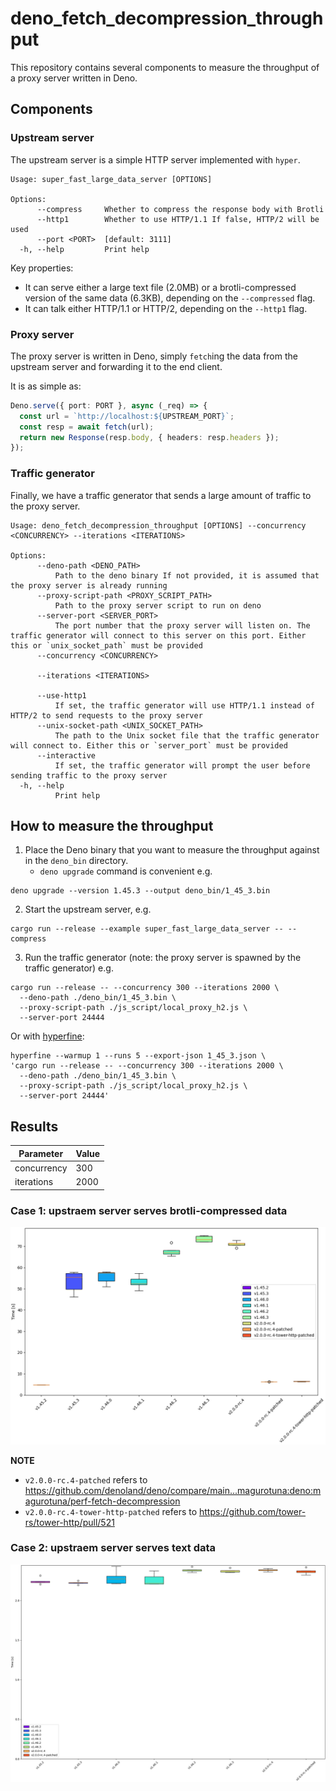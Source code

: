# deno_fetch_decompression_throughput

This repository contains several components to measure the throughput of a proxy
server written in Deno.

## Components

### Upstream server

The upstream server is a simple HTTP server implemented with `hyper`.

```console
Usage: super_fast_large_data_server [OPTIONS]

Options:
      --compress     Whether to compress the response body with Brotli
      --http1        Whether to use HTTP/1.1 If false, HTTP/2 will be used
      --port <PORT>  [default: 3111]
  -h, --help         Print help
```

Key properties:

- It can serve either a large text file (2.0MB) or a brotli-compressed version
  of the same data (6.3KB), depending on the `--compressed` flag.
- It can talk either HTTP/1.1 or HTTP/2, depending on the `--http1` flag.

### Proxy server

The proxy server is written in Deno, simply `fetch`ing the data from the
upstream server and forwarding it to the end client.

It is as simple as:

```ts
Deno.serve({ port: PORT }, async (_req) => {
  const url = `http://localhost:${UPSTREAM_PORT}`;
  const resp = await fetch(url);
  return new Response(resp.body, { headers: resp.headers });
});
```

### Traffic generator

Finally, we have a traffic generator that sends a large amount of traffic to the
proxy server.

```console
Usage: deno_fetch_decompression_throughput [OPTIONS] --concurrency <CONCURRENCY> --iterations <ITERATIONS>

Options:
      --deno-path <DENO_PATH>
          Path to the deno binary If not provided, it is assumed that the proxy server is already running
      --proxy-script-path <PROXY_SCRIPT_PATH>
          Path to the proxy server script to run on deno
      --server-port <SERVER_PORT>
          The port number that the proxy server will listen on. The traffic generator will connect to this server on this port. Either this or `unix_socket_path` must be provided
      --concurrency <CONCURRENCY>

      --iterations <ITERATIONS>

      --use-http1
          If set, the traffic generator will use HTTP/1.1 instead of HTTP/2 to send requests to the proxy server
      --unix-socket-path <UNIX_SOCKET_PATH>
          The path to the Unix socket file that the traffic generator will connect to. Either this or `server_port` must be provided
      --interactive
          If set, the traffic generator will prompt the user before sending traffic to the proxy server
  -h, --help
          Print help
```

## How to measure the throughput

1. Place the Deno binary that you want to measure the throughput against in the
   `deno_bin` directory.
   - `deno upgrade` command is convenient e.g.

```console
deno upgrade --version 1.45.3 --output deno_bin/1_45_3.bin
```

2. Start the upstream server, e.g.

```console
cargo run --release --example super_fast_large_data_server -- --compress
```

3. Run the traffic generator (note: the proxy server is spawned by the traffic
   generator) e.g.

```console
cargo run --release -- --concurrency 300 --iterations 2000 \
  --deno-path ./deno_bin/1_45_3.bin \
  --proxy-script-path ./js_script/local_proxy_h2.js \
  --server-port 24444
```

Or with [hyperfine](https://github.com/sharkdp/hyperfine):

```console
hyperfine --warmup 1 --runs 5 --export-json 1_45_3.json \
'cargo run --release -- --concurrency 300 --iterations 2000 \
  --deno-path ./deno_bin/1_45_3.bin \
  --proxy-script-path ./js_script/local_proxy_h2.js \
  --server-port 24444'
```

## Results

| Parameter   | Value |
| ----------- | ----- |
| concurrency | 300   |
| iterations  | 2000  |

### Case 1: upstraem server serves brotli-compressed data

![brotli-compressed](./img/brotli.png)

**NOTE**

- `v2.0.0-rc.4-patched` refers to https://github.com/denoland/deno/compare/main...magurotuna:deno:magurotuna/perf-fetch-decompression
- `v2.0.0-rc.4-tower-http-patched` refers to https://github.com/tower-rs/tower-http/pull/521

### Case 2: upstraem server serves text data

![2mb-text](./img/text.png)
